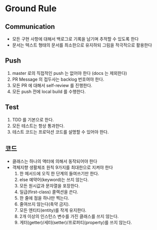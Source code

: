 # Ground Rule

## Communication

- 모든 구현 사항에 대해서 백로그로 기록을 남기며 추적할 수 있도록 한다
- 문서는 텍스트 형태의 문서를 최소한으로 유지하되 그림을 적극적으로 활용한다

## Push

1. master 로의 직접적인 push 는 없어야 한다 (docs 는 제외한다)
2. PR Message 의 접두사는 backlog 번호여야 한다.
3. 모든 PR 에 대해서 self-review 를 진행한다.
4. 모든 push 전에 local build 를 수행한다.

## Test

1. TDD 를 기본으로 한다.
2. 모든 테스트는 항상 통과한다.
3. 테스트 코드는 프로덕션 코드를 설명할 수 있어야 한다.

## 코드

- 클래스는 하나의 액터에 의해서 동작되어야 한다
- 객체지향 생활체조 원칙 9가지를 최대한으로 지켜야 한다 
  1. 한 메서드에 오직 한 단계의 들여쓰기만 한다.
  2. else 예약어(keyword)는 쓰지 않는다.
  3. 모든 원시값과 문자열을 포장한다.
  4. 일급(first-class) 콜렉션을 쓴다.
  5. 한 줄에 점을 하나만 찍는다.
  6. 줄여쓰지 않는다(축약 금지).
  7. 모든 엔티티(entity)를 작게 유지한다.
  8. 2개 이상의 인스턴스 변수를 가진 클래스를 쓰지 않는다.
  9. 게터(getter)/세터(setter)/프로퍼티(property)를 쓰지 않는다.